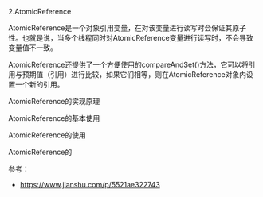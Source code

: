 2.AtomicReference



AtomicReference是一个对象引用变量，在对该变量进行读写时会保证其原子性。也就是说，当多个线程同时对AtomicReference变量进行读写时，不会导致变量值不一致。

 AtomicReference还提供了一个方便使用的compareAndSet()方法，它可以将引用与预期值（引用）进行比较，如果它们相等，则在AtomicReference对象内设置一个新的引用。



AtomicReference的实现原理



AtomicReference的基本使用



AtomicReference的使用



AtomicReference的





参考：

* https://www.jianshu.com/p/5521ae322743